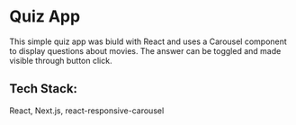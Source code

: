 # Quiz App

This simple quiz app was biuld with React and uses a Carousel component to display questions about movies. The answer can be toggled and made visible through button click.

## Tech Stack:

React, Next.js, react-responsive-carousel
